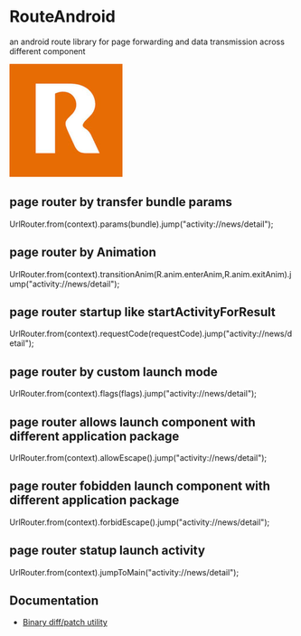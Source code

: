 # RouteAndroid
an android route library for page forwarding and data transmission across different component


![RouteAndroid](logo.jpg "RouteAndroid")


## page router by transfer bundle params

 UrlRouter.from(context).params(bundle).jump("activity://news/detail");
 

## page router by Animation

UrlRouter.from(context).transitionAnim(R.anim.enterAnim,R.anim.exitAnim).jump("activity://news/detail");
 

## page router startup like startActivityForResult

UrlRouter.from(context).requestCode(requestCode).jump("activity://news/detail");

## page router by custom launch mode

UrlRouter.from(context).flags(flags).jump("activity://news/detail");

## page router allows launch component with different application package
UrlRouter.from(context).allowEscape().jump("activity://news/detail");

## page router fobidden launch component with different application package
UrlRouter.from(context).forbidEscape().jump("activity://news/detail");

## page router statup launch activity
UrlRouter.from(context).jumpToMain("activity://news/detail");

## Documentation

- [Binary diff/patch utility](http://www.daemonology.net/bsdiff)
